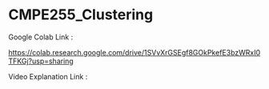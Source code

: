 # CMPE255_Clustering

Google Colab Link :

https://colab.research.google.com/drive/1SVvXrGSEgf8GOkPkefE3bzWRxI0TFKGj?usp=sharing

Video Explanation Link : 
